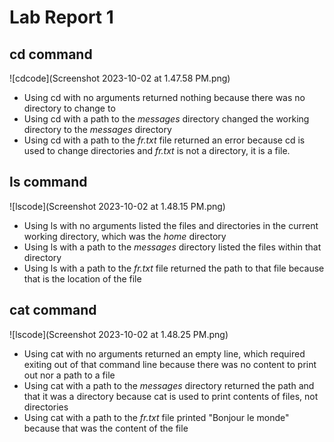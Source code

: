 # Lab Report 1

## cd command

![cdcode](Screenshot 2023-10-02 at 1.47.58 PM.png)

* Using cd with no arguments returned nothing because there was no directory to change to
* Using cd with a path to the *messages* directory changed the working directory to the *messages* directory
* Using cd with a path to the *fr.txt* file returned an error because cd is used to change directories and *fr.txt* is not a directory, it is a file.

## ls command

![lscode](Screenshot 2023-10-02 at 1.48.15 PM.png)

* Using ls with no arguments listed the files and directories in the current working directory, which was the *home* directory
* Using ls with a path to the *messages* directory listed the files within that directory
* Using ls with a path to the *fr.txt* file returned the path to that file because that is the location of the file

## cat command

![lscode](Screenshot 2023-10-02 at 1.48.25 PM.png)

* Using cat with no arguments returned an empty line, which required exiting out of that command line because there was no content to print out nor a path to a file
* Using cat with a path to the *messages* directory returned the path and that it was a directory because cat is used to print contents of files, not directories
* Using cat with a path to the *fr.txt* file printed "Bonjour le monde" because that was the content of the file
